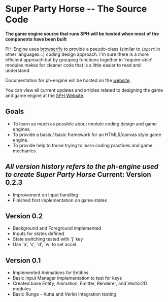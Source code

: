 Super Party Horse -- The Source Code
====================================

**The game engine source that runs SPH will be hosted when most of the components have been built**

PH-Engine uses [browserify](browserify.org) to provide a pseudo-class (similar to `import` in other languages...) coding design approach. I'm sure there is a more efficient approach but by grouping functions together in 'require-able' modules makes for cleaner code that is a little easier to read and understand.

Documentation for ph-engine will be hosted on the [website](http://theoperatore.github.io/super-party-horse).

You can view all current updates and articles related to designing the game and game engine at the [SPH Website](http://theoperatore.github.io/super-party-horse).

Goals
-----

- To learn as much as possible about module coding design and game engines.
- To provide a basis / basic framework for an HTML5/canvas style game engine.
- To provide help to those trying to learn coding practices and game mechanics.


*All version history refers to the ph-engine used to create Super Party Horse*
Current: Version 0.2.3
----------------------
- Improvement on Input handling
- Finished first implementation on game states

Version 0.2
--------------------

- Background and Foreground implemented
- Inputs for states defined
- State switching tested with 'j' key
- Use 'a', 's', 'd', 'w' to set accel.

Version 0.1
-----------

- Implemented Animations for Entities
- Basic Input Manager implementation to test for keys
- Created base Entity, Animation, Emitter, Renderer, and Vector2D modules
- Basic Runge - Kutta and Verlet Integration testing
